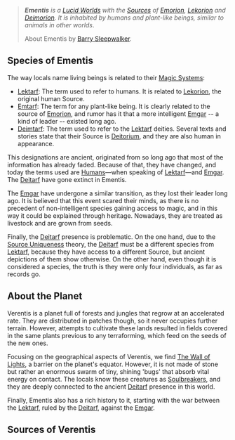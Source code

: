   
>***Ementis** is a <a href='#' class='note-link' data-id='Lucid Worlds' onclick="Shiny.setInputValue('linked_doc_click', 'Lucid Worlds', {priority: 'event'}); return false;">Lucid Worlds</a> with the <a href='#' class='note-link' data-id='Sources' onclick="Shiny.setInputValue('linked_doc_click', 'Sources', {priority: 'event'}); return false;">Sources</a> of <a href='#' class='note-link' data-id='Emorion' onclick="Shiny.setInputValue('linked_doc_click', 'Emorion', {priority: 'event'}); return false;">Emorion</a>, <a href='#' class='note-link' data-id='Lekorion' onclick="Shiny.setInputValue('linked_doc_click', 'Lekorion', {priority: 'event'}); return false;">Lekorion</a> and <a href='#' class='note-link' data-id='Deimorion' onclick="Shiny.setInputValue('linked_doc_click', 'Deimorion', {priority: 'event'}); return false;">Deimorion</a>. It is inhabited by humans and plant-like beings, similar to animals in other worlds*.
>
>About Ementis
>by <a href='#' class='note-link' data-id='Barry Sleepwalker' onclick="Shiny.setInputValue('linked_doc_click', 'Barry Sleepwalker', {priority: 'event'}); return false;">Barry Sleepwalker</a>.

## Species of Ementis
The way locals name living beings is related to their <a href='#' class='note-link' data-id='Magic Systems' onclick="Shiny.setInputValue('linked_doc_click', 'Magic Systems', {priority: 'event'}); return false;">Magic Systems</a>:
+ <a href='#' class='note-link' data-id='Lektarf' onclick="Shiny.setInputValue('linked_doc_click', 'Lektarf', {priority: 'event'}); return false;">Lektarf</a>: The term used to refer to humans. It is related to  <a href='#' class='note-link' data-id='Lekorion' onclick="Shiny.setInputValue('linked_doc_click', 'Lekorion', {priority: 'event'}); return false;">Lekorion</a>, the original human Source.
+ <a href='#' class='note-link' data-id='Emtarf' onclick="Shiny.setInputValue('linked_doc_click', 'Emtarf', {priority: 'event'}); return false;">Emtarf</a>: The term for any plant-like being. It is clearly related to the source of <a href='#' class='note-link' data-id='Emorion' onclick="Shiny.setInputValue('linked_doc_click', 'Emorion', {priority: 'event'}); return false;">Emorion</a>, and rumor has it that a more intelligent <a href='#' class='note-link' data-id='Emgar' onclick="Shiny.setInputValue('linked_doc_click', 'Emgar', {priority: 'event'}); return false;">Emgar</a> -- a kind of leader -- existed long ago.
+ <a href='#' class='note-link' data-id='Deimtarf' onclick="Shiny.setInputValue('linked_doc_click', 'Deimtarf', {priority: 'event'}); return false;">Deimtarf</a>: The term used to refer to the <a href='#' class='note-link' data-id='Lektarf' onclick="Shiny.setInputValue('linked_doc_click', 'Lektarf', {priority: 'event'}); return false;">Lektarf</a> deities. Several texts and stories state that their Source is <a href='#' class='note-link' data-id='Deitorium' onclick="Shiny.setInputValue('linked_doc_click', 'Deitorium', {priority: 'event'}); return false;">Deitorium</a>, and they are also human in appearance.

This designations are ancient, originated from so long ago that most of the information has already faded. Because of that, they have changed, and today the terms used are <a href='#' class='note-link' data-id='Humans' onclick="Shiny.setInputValue('linked_doc_click', 'Humans', {priority: 'event'}); return false;">Humans</a>—when speaking of <a href='#' class='note-link' data-id='Lektarf' onclick="Shiny.setInputValue('linked_doc_click', 'Lektarf', {priority: 'event'}); return false;">Lektarf</a>—and <a href='#' class='note-link' data-id='Emgar' onclick="Shiny.setInputValue('linked_doc_click', 'Emgar', {priority: 'event'}); return false;">Emgar</a>. The <a href='#' class='note-link' data-id='Deitarf' onclick="Shiny.setInputValue('linked_doc_click', 'Deitarf', {priority: 'event'}); return false;">Deitarf</a> have gone extinct in Ementis.

The <a href='#' class='note-link' data-id='Emgar' onclick="Shiny.setInputValue('linked_doc_click', 'Emgar', {priority: 'event'}); return false;">Emgar</a> have undergone a similar transition, as they lost their leader long ago. It is believed that this event scared their minds, as there is no precedent of non-intelligent species gaining access to magic, and in this way it could be explained through heritage. Nowadays, they are treated as livestock and are grown from seeds.

Finally, the <a href='#' class='note-link' data-id='Deitarf' onclick="Shiny.setInputValue('linked_doc_click', 'Deitarf', {priority: 'event'}); return false;">Deitarf</a> presence is problematic. On the one hand, due to the <a href='#' class='note-link' data-id='Source Uniqueness' onclick="Shiny.setInputValue('linked_doc_click', 'Source Uniqueness', {priority: 'event'}); return false;">Source Uniqueness</a> theory, the <a href='#' class='note-link' data-id='Deitarf' onclick="Shiny.setInputValue('linked_doc_click', 'Deitarf', {priority: 'event'}); return false;">Deitarf</a> must be a different species from <a href='#' class='note-link' data-id='Lektarf' onclick="Shiny.setInputValue('linked_doc_click', 'Lektarf', {priority: 'event'}); return false;">Lektarf</a>, because they have access to a different Source, but ancient depictions of them show otherwise. On the other hand, even though it is considered a species, the truth is they were only four individuals, as far as records go.

## About the Planet
Verentis is a planet full of forests and jungles that regrow at an accelerated rate. They are distributed in patches though, so it never occupies further terrain. However, attempts to cultivate these lands resulted in fields covered in the same plants previous to any terraforming, which feed on the seeds of the new ones. 

Focusing on the geographical aspects of Verentis, we find <a href='#' class='note-link' data-id='The Wall of Lights' onclick="Shiny.setInputValue('linked_doc_click', 'The Wall of Lights', {priority: 'event'}); return false;">The Wall of Lights</a>, a barrier on the planet's equator. However, it is not made of stone but rather an enormous swarm of tiny, shining 'bugs' that absorb vital energy on contact. The locals know these creatures as <a href='#' class='note-link' data-id='Soulbreakers' onclick="Shiny.setInputValue('linked_doc_click', 'Soulbreakers', {priority: 'event'}); return false;">Soulbreakers</a>, and they are deeply connected to the ancient <a href='#' class='note-link' data-id='Deitarf' onclick="Shiny.setInputValue('linked_doc_click', 'Deitarf', {priority: 'event'}); return false;">Deitarf</a> presence in this world.

Finally, Ementis also has a rich history to it, starting with the war between the <a href='#' class='note-link' data-id='Lektarf' onclick="Shiny.setInputValue('linked_doc_click', 'Lektarf', {priority: 'event'}); return false;">Lektarf</a>, ruled by the <a href='#' class='note-link' data-id='Deitarf' onclick="Shiny.setInputValue('linked_doc_click', 'Deitarf', {priority: 'event'}); return false;">Deitarf</a>, against the <a href='#' class='note-link' data-id='Emgar' onclick="Shiny.setInputValue('linked_doc_click', 'Emgar', {priority: 'event'}); return false;">Emgar</a>.

## Sources of Verentis
